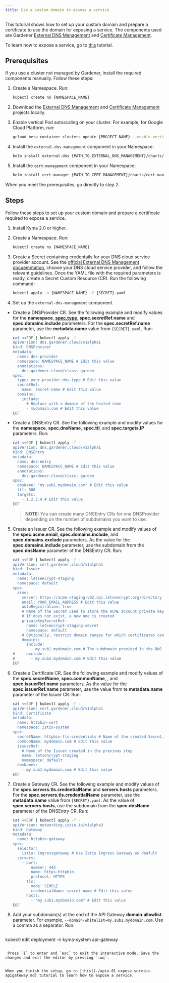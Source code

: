 ```yaml
---
title: Use a custom domain to expose a service
---
```


This tutorial shows how to set up your custom domain and prepare a certificate to use the domain for exposing a service. The components used are Gardener [External DNS Management](https://gardener.cloud/docs/concepts/networking/dns-managment/#external-dns-management) and [Certificate Management](https://gardener.cloud/docs/concepts/networking/cert-managment/).

To learn how to expose a service, go to [this](./apix-01-expose-service-apigateway.md) tutorial.

## Prerequisites

If you use a cluster not managed by Gardener, install the required components manually. Follow these steps:

1. Create a Namespace. Run:

   ```bash
   kubectl create ns {NAMESPACE_NAME}
   ```

2. Download the [External DNS Management](https://github.com/gardener/external-dns-management) and [Certificate Management](https://github.com/gardener/cert-management) projects locally.

3. Enable vertical Pod autoscaling on your cluster. For example, for Google Cloud Platform, run:

   ```bash
   gcloud beta container clusters update {PROJECT_NAME} --enable-vertical-pod-autoscaling
   ```

4. Install the `external-dns-management` component in your Namespace:

   ```bash
   helm install external-dns {PATH_TO_EXTERNAL_DNS_MANAGEMENT}/charts/external-dns-management --namespace={NAMESPACE_NAME} --set configuration.identifier=external-dns-identifier
   ```

5. Install the `cert-management` component in your Namespace:

   ```bash
   helm install cert-manager {PATH_TO_CERT_MANAGEMENT}/charts/cert-management --namespace={NAMESPACE_NAME} --set configuration.identifier=cert-manager-identifier
   ```

When you meet the prerequisites, go directly to step 2.

## Steps

Follow these steps to set up your custom domain and prepare a certificate required to expose a service.

1. Install Kyma 2.0 or higher.

2. Create a Namespace. Run:

   ```bash
   kubectl create ns {NAMESPACE_NAME}
   ```

3. Create a Secret containing credentails for your DNS cloud service provider account. See the [official External DNS Management docuemntation](https://github.com/gardener/external-dns-management/blob/master/README.md#external-dns-management), choose your DNS cloud service provider, and follow the relevant guidelines. Once the YAML file with the required parameters is ready, create a Secret Custom Resource (CR). Run the following command:

   ```bash
   kubectl apply -n {NAMESPACE_NAME} -f {SECRET}.yaml
   ```

4. Set up the `external-dns-management` component.

- Create a DNSProvider CR. See the following example and modify values for the **namespace**, [**spec.type**](https://github.com/gardener/external-dns-management#using-the-dns-controller-manager), **spec.secretRef.name** and **spec.domains.include** parameters. For the **spec.secretRef.name** parameter, use the **metadata.name** value from `{SECRET}.yaml`. Run:

   ```bash
   cat <<EOF | kubectl apply -f -
   apiVersion: dns.gardener.cloud/v1alpha1
   kind: DNSProvider
   metadata:
     name: dns-provider
     namespace: NAMESPACE_NAME # Edit this value
     annotations:
       dns.gardener.cloud/class: garden
   spec:
     type: your-provider-dns-type # Edit this value
     secretRef:
       name: secret-name # Edit this value
     domains:
       include:
         # Replace with a domain of the hosted zone
         - mydomain.com # Edit this value
   EOF  
   ```

- Create a DNSEntry CR. See the following example and modify values for the **namespace**, **spec.dnsName**, **spec.ttl**, and **spec.targets.IP** parameters. Run:

   ```bash
   cat <<EOF | kubectl apply -f -
   apiVersion: dns.gardener.cloud/v1alpha1
   kind: DNSEntry
   metadata:
     name: dns-entry
     namespace: NAMESPACE_NAME # Edit this value
     annotations:
       dns.gardener.cloud/class: garden
   spec:
     dnsName: "my.sub1.mydomain.com" # Edit this value
     ttl: 600
     targets:
       - 1.2.3.4 # Edit this value
   EOF
   ```

   >**NOTE:** You can create many DNSEntry CRs for one DNSProvider depending on the number of subdomains you want to use.

5. Create an Issuer CR. See the following example and modify values of the **spec.acme.email**, **spec.domains.include**, and **spec.domains.exclude** parameters. As the value for the **spec.domains.include** parameter, use the subdomain from the **spec.dnsName** parameter of the DNSEntry CR. Run:

   ```bash
   cat <<EOF | kubectl apply -f -
   apiVersion: cert.gardener.cloud/v1alpha1
   kind: Issuer
   metadata:
     name: letsencrypt-staging
     namespace: default
   spec:
     acme:
       server: https://acme-staging-v02.api.letsencrypt.org/directory
       email: YOUR_EMAIL_ADDRESS # Edit this value
       autoRegistration: true
       # Name of the Secret used to store the ACME account private key
       # If does not exist, a new one is created
       privateKeySecretRef:
         name: letsencrypt-staging-secret
         namespace: default
       # Optionally, restrict domain ranges for which certificates can be requested
       domains:
         include:
           - my.sub1.mydomain.com # The subdomain provided in the DNS Entry created in the previous step. Edit this value
   #     exclude:
   #       - my.sub2.mydomain.com # Edit this value
   EOF
   ```

6. Create a Certificate CR. See the following example and modify values of the **spec.secretName**, **spec.commonName**, , and **spec.issuerRef.name** parameters. As the value for the **spec.issuerRef.name** parameter, use the value from te **metadata.name** parameter of the Issuer CR. Run:

   ```bash
   cat <<EOF | kubectl apply -f -
   apiVersion: cert.gardener.cloud/v1alpha1
   kind: Certificate
   metadata:
     name: httpbin-cert
     namespace: istio-system
   spec:
     secretName: httpbin-tls-credentials # Name of the created Secret. Edit this value
     commonName: mydomain.com # Edit this value
     issuerRef:
       # Name of the Issuer created in the previous step
       name: letsencrypt-staging
       namespace: default
     dnsNames:
       - my.sub1.mydomain.com # Edit this value
   EOF
   ```

7. Create a Gateway CR. See the following example and modify values of the **spec.servers.tls.credentialName** and **servers.hosts** parameters. For the **spec.servers.tls.credentialName** parameter, use the **metadata.name** value from `{SECRET}.yaml`. As the value of **spec.servers.hosts**, use the subdomain from the **spec.dnsName** parameter of the DNSEntry CR. Run:

   ```bash
   cat <<EOF | kubectl apply -f -
   apiVersion: networking.istio.io/v1alpha3
   kind: Gateway
   metadata:
     name: httpbin-gateway
   spec:
     selector:
       istio: ingressgateway # Use Istio Ingress Gateway as deafult
     servers:
       - port:
           number: 443
           name: https-httpbin
           protocol: HTTPS
         tls:
           mode: SIMPLE
           credentialName: secret-name # Edit this value
         hosts:
           - "my.sub1.mydomain.com" # Edit this value
   EOF
   ```

8. Add your subdomain(s) at the end of the API Gateway **domain.allowlist** parameter. For example, `--domain-whitelist=my.sub1.mydomain.com`. Use a comma as a separator. Run:

   ```bash
  kubectl edit deployment -n kyma-system api-gateway
  ```

   Press `i` to enter and `esc` to exit the interactive mode. Save the changes and exit the editor by pressing `:wq`.

  
When you finish the setup, go to [this](./apix-01-expose-service-apigateway.md) tutorial to learn how to expose a service.
